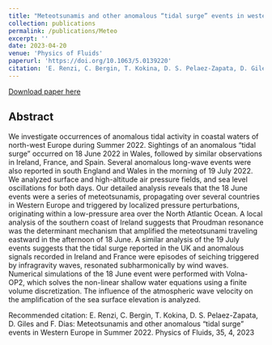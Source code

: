 ```yaml
---
title: "Meteotsunamis and other anomalous “tidal surge” events in western Europe in summer 2022"
collection: publications
permalink: /publications/Meteo
excerpt: ''
date: 2023-04-20
venue: 'Physics of Fluids'
paperurl: 'https://doi.org/10.1063/5.0139220'
citation: 'E. Renzi, C. Bergin, T. Kokina, D. S. Pelaez-Zapata, D. Giles and F. Dias: Meteotsunamis and other anomalous “tidal surge” events in Western Europe in Summer 2022. Physics of Fluids, 35, 4, 2023'
---
```

<!-- This paper is about the number 1. The number 2 is left for future work. -->

[Download paper here](https://doi.org/10.1063/5.0139220)

## Abstract 
We investigate occurrences of anomalous tidal activity in coastal waters of north-west Europe during Summer 2022. Sightings of an anomalous “tidal surge” occurred on 18 June 2022 in Wales, followed by similar observations in Ireland, France, and Spain. Several anomalous long-wave events were also reported in south England and Wales in the morning of 19 July 2022. We analyzed surface and high-altitude air pressure fields, and sea level oscillations for both days. Our detailed analysis reveals that the 18 June events were a series of meteotsunamis, propagating over several countries in Western Europe and triggered by localized pressure perturbations, originating within a low-pressure area over the North Atlantic Ocean. A local analysis of the southern coast of Ireland suggests that Proudman resonance was the determinant mechanism that amplified the meteotsunami traveling eastward in the afternoon of 18 June. A similar analysis of the 19 July events suggests that the tidal surge reported in the UK and anomalous signals recorded in Ireland and France were episodes of seiching triggered by infragravity waves, resonated subharmonically by wind waves. Numerical simulations of the 18 June event were performed with Volna-OP2, which solves the non-linear shallow water equations using a finite volume discretization. The influence of the atmospheric wave velocity on the amplification of the sea surface elevation is analyzed.

Recommended citation: E. Renzi, C. Bergin, T. Kokina, D. S. Pelaez-Zapata, D. Giles and F. Dias: Meteotsunamis and other anomalous “tidal surge” events in Western Europe in Summer 2022. Physics of Fluids, 35, 4, 2023